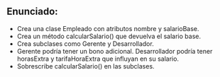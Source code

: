 ## Enunciado:

- Crea una clase Empleado con atributos nombre y salarioBase.
- Crea un método calcularSalario() que devuelva el salario base.
- Crea subclases como Gerente y Desarrollador.
- Gerente podría tener un bono adicional. Desarrollador podría tener horasExtra y tarifaHoraExtra que influyan en su salario.
- Sobrescribe calcularSalario() en las subclases.
